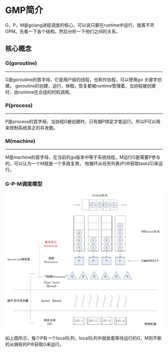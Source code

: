 # GMP简介
 
G，P，M是golang进程调度的核心，可以说只要在runtime中运行，就离不开GPM。先看一下各个结构，然后分析一下他们之间的关系。

## 核心概念
### G(goroutine)
---

G是goroutine的首字母，它是用户级的线程，也称作协程，可以使用go 关键字创建。
goroutine的创建，运行，休眠，恢复都被runtime管理着，当协程被创建时，由runtime在合适的时机调用。

### P(process)
---

P是process的首字母，当协程G被创建时，只有跟P绑定才能运行。所以P可以用来控制系统真正的并发数。

### M(machine)
---

M是machine的首字母，在当前的go版本中等于系统线程，M运行G是需要P参与的，可以认为一个M就是一个多路复用，
他循环从任务列表(P)中获取task(G)来运行。

### G-P-M调度模型

![gpm model](./images/gpm-model.jpeg)


如上图所示，每个P有一个local队列，local队列中就放着等待运行的G，M则不断的从拥有的P中获取G来运行。